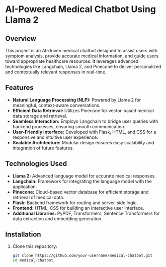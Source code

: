 # AI-Powered Medical Chatbot Using Llama 2  

## Overview  
This project is an AI-driven medical chatbot designed to assist users with symptom analysis, provide accurate medical information, and guide users toward appropriate healthcare resources. It leverages advanced technologies like Langchain, Llama 2, and Pinecone to deliver personalized and contextually relevant responses in real-time.  

## Features  
- **Natural Language Processing (NLP):** Powered by Llama 2 for meaningful, context-aware conversations.  
- **Efficient Data Retrieval:** Utilizes Pinecone for vector-based medical data storage and retrieval.  
- **Seamless Interaction:** Employs Langchain to bridge user queries with backend processes, ensuring smooth communication.  
- **User-Friendly Interface:** Developed with Flask, HTML, and CSS for a responsive and intuitive user experience.  
- **Scalable Architecture:** Modular design ensures easy scalability and integration of future features.  

## Technologies Used  
- **Llama 2:** Advanced language model for accurate medical responses.  
- **Langchain:** Framework for integrating the language model with the application.  
- **Pinecone:** Cloud-based vector database for efficient storage and retrieval of medical data.  
- **Flask:** Backend framework for routing and server-side logic.  
- **Frontend:** HTML, CSS for building an interactive user interface.  
- **Additional Libraries:** PyPDF, Transformers, Sentence Transformers for data extraction and embedding generation.  

## Installation  

1. Clone this repository:  
   ```bash  
   git clone https://github.com/your-username/medical-chatbot.git  
   cd medical-chatbot  
